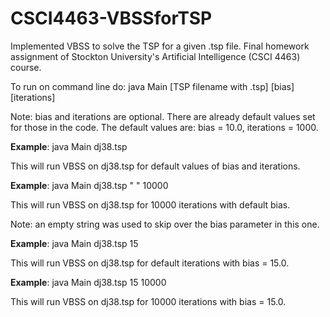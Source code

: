 # CSCI4463-VBSSforTSP

Implemented VBSS to solve the TSP for a given .tsp file. Final homework assignment of Stockton University's Artificial Intelligence (CSCI 4463) course.

To run on command line do: java Main [TSP filename with .tsp] [bias] [iterations]

Note: bias and iterations are optional. There are already default values set for those in the code. The default values are: bias = 10.0, iterations = 1000.


**Example**: java Main dj38.tsp 

This will run VBSS on dj38.tsp for default values of bias and iterations.


**Example**: java Main dj38.tsp " " 10000

This will run VBSS on dj38.tsp for 10000 iterations with default bias.

Note: an empty string was used to skip over the bias parameter in this one.


**Example**: java Main dj38.tsp 15

This will run VBSS on dj38.tsp for default iterations with bias = 15.0.


**Example**: java Main dj38.tsp 15 10000

This will run VBSS on dj38.tsp for 10000 iterations with bias = 15.0.
